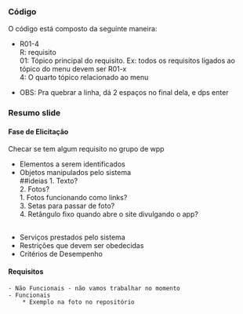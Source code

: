### Código
O código está composto da seguinte maneira:
 - R01-4  
   R: requisito  
   01: Tópico principal do requisito. Ex: todos os requisitos ligados ao tópico do menu devem ser R01-x  
   4: O quarto tópico relacionado ao menu

 - OBS: Pra quebrar a linha, dá 2 espaços no final dela, e dps enter

### Resumo slide

#### Fase de Elicitação

Checar se tem algum requisito no grupo de wpp    
  - Elementos a serem identificados    
  - Objetos manipulados pelo sistema  
  ##ideias
        1. Texto?  
        2. Fotos?  
            1. Fotos funcionando como links?  
        3. Setas para passar de foto?  
        4. Retângulo fixo quando abre o site divulgando o app?
  ##
- Serviços prestados pelo sistema  
- Restrições que devem ser obedecidas  
- Critérios de Desempenho  
    
#### Requisitos  
    - Não Funcionais - não vamos trabalhar no momento    
    - Funcionais  
        * Exemplo na foto no repositório
